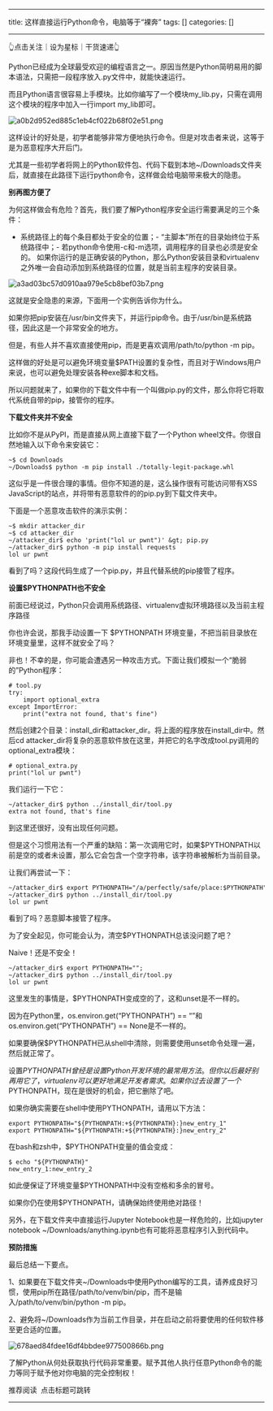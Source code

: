 
--- 
title:  这样直接运行Python命令，电脑等于“裸奔” 
tags: []
categories: [] 

---
👆点击关注｜设为星标｜干货速递👆

Python已经成为全球最受欢迎的编程语言之一。原因当然是Python简明易用的脚本语法，只需把一段程序放入.py文件中，就能快速运行。

而且Python语言很容易上手模块。比如你编写了一个模块my_lib.py，只需在调用这个模块的程序中加入一行import my_lib即可。

<img src="https://img-blog.csdnimg.cn/img_convert/a0b2d952ed885c1eb4cf022b68f02e51.png" alt="a0b2d952ed885c1eb4cf022b68f02e51.png">

这样设计的好处是，初学者能够非常方便地执行命令。但是对攻击者来说，这等于是为恶意程序大开后门。

尤其是一些初学者将网上的Python软件包、代码下载到本地~/Downloads文件夹后，就直接在此路径下运行python命令，这样做会给电脑带来极大的隐患。

**别再图方便了**

为何这样做会有危险？首先，我们要了解Python程序安全运行需要满足的三个条件：
- 系统路径上的每个条目都处于安全的位置；- “主脚本”所在的目录始终位于系统路径中；- 若python命令使用-c和-m选项，调用程序的目录也必须是安全的。
如果你运行的是正确安装的Python，那么Python安装目录和virtualenv之外唯一会自动添加到系统路径的位置，就是当前主程序的安装目录。

<img src="https://img-blog.csdnimg.cn/img_convert/a3ad03bc57d0910aa979e5cb8bef03b7.png" alt="a3ad03bc57d0910aa979e5cb8bef03b7.png">

这就是安全隐患的来源，下面用一个实例告诉你为什么。

如果你把pip安装在/usr/bin文件夹下，并运行pip命令。由于/usr/bin是系统路径，因此这是一个非常安全的地方。

但是，有些人并不喜欢直接使用pip，而是更喜欢调用/path/to/python -m pip。

这样做的好处是可以避免环境变量$PATH设置的复杂性，而且对于Windows用户来说，也可以避免处理安装各种exe脚本和文档。

所以问题就来了，如果你的下载文件中有一个叫做pip.py的文件，那么你将它将取代系统自带的pip，接管你的程序。

**下载文件夹并不安全**

比如你不是从PyPI，而是直接从网上直接下载了一个Python wheel文件。你很自然地输入以下命令来安装它：

```
~$ cd Downloads
~/Downloads$ python -m pip install ./totally-legit-package.whl
```

这似乎是一件很合理的事情。但你不知道的是，这么操作很有可能访问带有XSS JavaScript的站点，并将带有恶意软件的的pip.py到下载文件夹中。

下面是一个恶意攻击软件的演示实例：

```
~$ mkdir attacker_dir
~$ cd attacker_dir
~/attacker_dir$ echo 'print("lol ur pwnt")' &gt; pip.py
~/attacker_dir$ python -m pip install requests
lol ur pwnt
```

看到了吗？这段代码生成了一个pip.py，并且代替系统的pip接管了程序。

**设置$PYTHONPATH也不安全**

前面已经说过，Python只会调用系统路径、virtualenv虚拟环境路径以及当前主程序路径

你也许会说，那我手动设置一下 $PYTHONPATH 环境变量，不把当前目录放在环境变量里，这样不就安全了吗？

非也！不幸的是，你可能会遭遇另一种攻击方式。下面让我们模拟一个“脆弱的”Python程序：

```
# tool.py
try:
    import optional_extra
except ImportError:
    print("extra not found, that's fine")
```

然后创建2个目录：install_dir和attacker_dir。将上面的程序放在install_dir中。然后cd attacker_dir将复杂的恶意软件放在这里，并把它的名字改成tool.py调用的optional_extra模块：

```
# optional_extra.py
print("lol ur pwnt")
```

我们运行一下它：

```
~/attacker_dir$ python ../install_dir/tool.py
extra not found, that's fine
```

到这里还很好，没有出现任何问题。

但是这个习惯用法有一个严重的缺陷：第一次调用它时，如果$PYTHONPATH以前是空的或者未设置，那么它会包含一个空字符串，该字符串被解析为当前目录。

让我们再尝试一下：

```
~/attacker_dir$ export PYTHONPATH="/a/perfectly/safe/place:$PYTHONPATH";
~/attacker_dir$ python ../install_dir/tool.py
lol ur pwnt
```

看到了吗？恶意脚本接管了程序。

为了安全起见，你可能会认为，清空$PYTHONPATH总该没问题了吧？

Naive！还是不安全！

```
~/attacker_dir$ export PYTHONPATH="";
~/attacker_dir$ python ../install_dir/tool.py
lol ur pwnt
```

这里发生的事情是，$PYTHONPATH变成空的了，这和unset是不一样的。

因为在Python里，os.environ.get(“PYTHONPATH”) == “”和os.environ.get(“PYTHONPATH”) == None是不一样的。

如果要确保$PYTHONPATH已从shell中清除，则需要使用unset命令处理一遍，然后就正常了。

设置$PYTHONPATH曾经是设置Python开发环境的最常用方法。但你以后最好别再用它了，virtualenv可以更好地满足开发者需求。如果你过去设置了一个$PYTHONPATH，现在是很好的机会，把它删除了吧。

如果你确实需要在shell中使用PYTHONPATH，请用以下方法：

```
export PYTHONPATH="${PYTHONPATH:+${PYTHONPATH}:}new_entry_1"
export PYTHONPATH="${PYTHONPATH:+${PYTHONPATH}:}new_entry_2"
```

在bash和zsh中，$PYTHONPATH变量的值会变成：

```
$ echo "${PYTHONPATH}"
new_entry_1:new_entry_2
```

如此便保证了环境变量$PYTHONPATH中没有空格和多余的冒号。

如果你仍在使用$PYTHONPATH，请确保始终使用绝对路径！

另外，在下载文件夹中直接运行Jupyter Notebook也是一样危险的，比如jupyter notebook ~/Downloads/anything.ipynb也有可能将恶意程序引入到代码中。

**预防措施**

最后总结一下要点。

1、如果要在下载文件夹~/Downloads中使用Python编写的工具，请养成良好习惯，使用pip所在路径/path/to/venv/bin/pip，而不是输入/path/to/venv/bin/python -m pip。

2、避免将~/Downloads作为当前工作目录，并在启动之前将要使用的任何软件移至更合适的位置。

<img src="https://img-blog.csdnimg.cn/img_convert/678aed84fdee16df4bbdee977500866b.png" alt="678aed84fdee16df4bbdee977500866b.png">

了解Python从何处获取执行代码非常重要。赋予其他人执行任意Python命令的能力等同于赋予他对你电脑的完全控制权！

推荐阅读  点击标题可跳转
- - - - - - - - - 